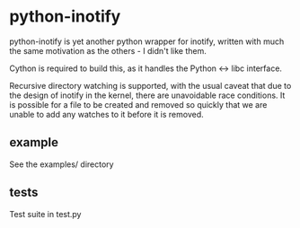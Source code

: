 # python-inotify

python-inotify is yet another python wrapper for inotify, written with much the same
motivation as the others - I didn't like them.

Cython is required to build this, as it handles the Python <-> libc interface.

Recursive directory watching is supported, with the usual caveat that due to
the design of inotify in the kernel, there are unavoidable race conditions.  It is
possible for a file to be created and removed so quickly that we are unable to 
add any watches to it before it is removed.

## example

See the examples/ directory

## tests

Test suite in test.py
